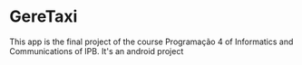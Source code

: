 # GereTaxi

This app is the final project of the course Programação 4 of Informatics and Communications of IPB.
It's an android project
